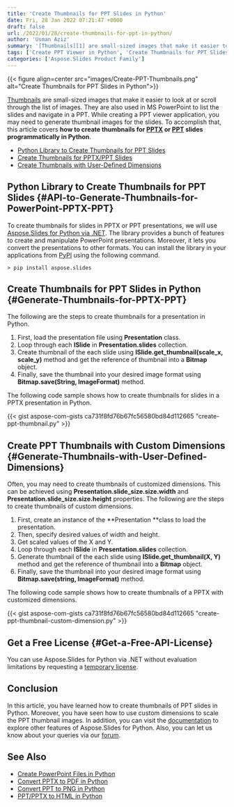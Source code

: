 ```yaml
---
title: 'Create Thumbnails for PPT Slides in Python'
date: Fri, 28 Jan 2022 07:21:47 +0000
draft: false
url: /2022/01/28/create-thumbnails-for-ppt-in-python/
author: 'Usman Aziz'
summary: '[Thumbnails][1] are small-sized images that make it easier to look at or scroll through the list of images. They are also used in MS PowerPoint to list the slides and navigate in a PPT. While creating a PPT viewer application, you may need to generate thumbnail images for the slides. To accomplish that, this article covers **how to create thumbnails for [PPTX][2] or [PPT][3] slides programmatically in Python**.'
tags: ['Create PPT Viewer in Python', 'Create Thumbnails for PPT Slides in Python', 'Generate Thumbnails for PPT Slides Show in Python', 'Python Library to Create Thumbnails for PPT Slides']
categories: ['Aspose.Slides Product Family']
---
```




{{< figure align=center src="images/Create-PPT-Thumbnails.png" alt="Create Thumbnails for PPT Slides in Python">}}


[Thumbnails][4] are small-sized images that make it easier to look at or scroll through the list of images. They are also used in MS PowerPoint to list the slides and navigate in a PPT. While creating a PPT viewer application, you may need to generate thumbnail images for the slides. To accomplish that, this article covers **how to create thumbnails for [PPTX][5] or [PPT][6] slides programmatically in Python**.

*   [Python Library to Create Thumbnails for PPT Slides][7]
*   [Create Thumbnails for PPTX/PPT Slides][8]
*   [Create Thumbnails with User-Defined Dimensions][9]

## Python Library to Create Thumbnails for PPT Slides {#API-to-Generate-Thumbnails-for-PowerPoint-PPTX-PPT}

To create thumbnails for slides in PPTX or PPT presentations, we will use [Aspose.Slides for Python via .NET][10]. The library provides a bunch of features to create and manipulate PowerPoint presentations. Moreover, it lets you convert the presentations to other formats. You can install the library in your applications from [PyPI][11] using the following command.

```
> pip install aspose.slides
```

## Create Thumbnails for PPT Slides in Python {#Generate-Thumbnails-for-PPTX-PPT}

The following are the steps to create thumbnails for a presentation in Python.

1.  First, load the presentation file using **Presentation** class.
2.  Loop through each **ISlide** in **Presentation.slides** collection.
3.  Create thumbnail of the each slide using **ISlide.get\_thumbnail(scale\_x, scale\_y)** method and get the reference of thumbnail into a **Bitmap** object.
4.  Finally, save the thumbnail into your desired image format using **Bitmap.save(String, ImageFormat)** method.

The following code sample shows how to create thumbnails for slides in a PPTX presentation in Python.

{{< gist aspose-com-gists ca731f8fd76b67fc56580bd84d112665 "create-ppt-thumbnail.py" >}}

## Create PPT Thumbnails with Custom Dimensions {#Generate-Thumbnails-with-User-Defined-Dimensions}

Often, you may need to create thumbnails of customized dimensions. This can be achieved using **Presentation.slide\_size.size.width** and **Presentation.slide\_size.size.height** properties. The following are the steps to create thumbnails of custom dimensions.

1.  First, create an instance of the **Presentation **class to load the presentation.
2.  Then, specify desired values of width and height.
3.  Get scaled values of the X and Y.
4.  Loop through each **ISlide** in **Presentation.slides** collection.
5.  Generate thumbnail of the each slide using **ISlide.get\_thumbnail(X, Y)** method and get the reference of thumbnail into a **Bitmap** object.
6.  Finally, save the thumbnail into your desired image format using **Bitmap.save(string, ImageFormat)** method.

The following code sample shows how to create thumbnails of a PPTX with customized dimensions.

{{< gist aspose-com-gists ca731f8fd76b67fc56580bd84d112665 "create-ppt-thumbnail-custom-dimension.py" >}}

## Get a Free License {#Get-a-Free-API-License}

You can use Aspose.Slides for Python via .NET without evaluation limitations by requesting a [temporary license][12].

## Conclusion

In this article, you have learned how to create thumbnails of PPT slides in Python. Moreover, you have seen how to use custom dimensions to scale the PPT thumbnail images. In addition, you can visit the [documentation][13] to explore other features of Aspose.Slides for Python. Also, you can let us know about your queries via our [forum][14].

## See Also

*   [Create PowerPoint Files in Python][15]
*   [Convert PPTX to PDF in Python][16]
*   [Convert PPT to PNG in Python][17]
*   [PPT/PPTX to HTML in Python][18]




[1]: https://en.wikipedia.org/wiki/Thumbnail
[2]: https://docs.fileformat.com/presentation/pptx/
[3]: https://docs.fileformat.com/presentation/ppt/
[4]: https://en.wikipedia.org/wiki/Thumbnail
[5]: https://docs.fileformat.com/presentation/pptx/
[6]: https://docs.fileformat.com/presentation/ppt/
[7]: #API-to-Generate-Thumbnails-for-PowerPoint-PPTX-PPT
[8]: #Generate-Thumbnails-for-PPTX-PPT
[9]: #Generate-Thumbnails-with-User-Defined-Dimensions
[10]: https://products.aspose.com/slides/python-net
[11]: https://pypi.org/project/aspose.slides/
[12]: https://purchase.aspose.com/temporary-license
[13]: https://docs.aspose.com/slides/python-net
[14]: https://forum.aspose.com/
[15]: https://blog.aspose.com/2021/12/31/create-powerpoint-presentations-in-python/
[16]: https://blog.aspose.com/2021/12/28/convert-pptx-ppt-to-pdf-python/
[17]: https://blog.aspose.com/2021/12/29/convert-ppt-to-png-in-python/
[18]: https://blog.aspose.com/2021/12/16/convert-ppt-to-html-in-python/




